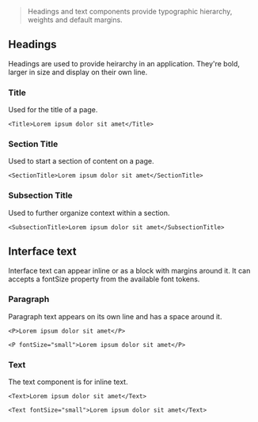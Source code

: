 > Headings and text components provide typographic hierarchy, weights and default margins. 

## Headings
Headings are used to provide heirarchy in an application. They're bold, larger in size and display on their own line. 

### Title
Used for the title of a page.
```react
<Title>Lorem ipsum dolor sit amet</Title>
```

### Section Title
Used to start a section of content on a page.
```react
<SectionTitle>Lorem ipsum dolor sit amet</SectionTitle>
```

### Subsection Title
Used to further organize context within a section.
```react
<SubsectionTitle>Lorem ipsum dolor sit amet</SubsectionTitle>
```

## Interface text
Interface text can appear inline or as a block with margins around it. It can accepts a fontSize property from the available font tokens.

### Paragraph 
Paragraph text appears on its own line and has a space around it.
```react
<P>Lorem ipsum dolor sit amet</P>
```

```react
<P fontSize="small">Lorem ipsum dolor sit amet</P>
```


### Text
The text component is for inline text. 

```react
<Text>Lorem ipsum dolor sit amet</Text>
```
```react
<Text fontSize="small">Lorem ipsum dolor sit amet</Text>
```
